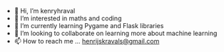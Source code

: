- 👋 Hi, I’m kenryhraval
- 👀 I’m interested in maths and coding
- 🌱 I’m currently learning Pygame and Flask libraries
- 💞️ I’m looking to collaborate on learning more about machine learning
- 📫 How to reach me ... henrijskravals@gmail.com

<!---
kenryhraval/kenryhraval is a ✨ special ✨ repository because its `README.md` (this file) appears on your GitHub profile.
You can click the Preview link to take a look at your changes.
--->
